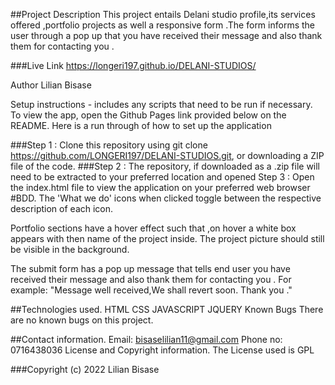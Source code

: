 ##Project Description
This project entails Delani studio profile,its services offered ,portfolio projects as well a responsive form .The form informs the user through a pop up that you have received their message and also thank them for contacting you .

###Live Link
https://longeri197.github.io/DELANI-STUDIOS/

Author
Lilian Bisase

Setup instructions - includes any scripts that need to be run if necessary.
To view the app, open the Github Pages link provided below on the README. Here is a run through of how to set up the application

###Step 1 :
 Clone this repository using git clone https://github.com/LONGERI197/DELANI-STUDIOS.git, or downloading a ZIP file of the code.
###Step 2 :
 The repository, if downloaded as a .zip file will need to be extracted to your preferred location and opened
Step 3 : Open the index.html file to view the application on your preferred web browser
#BDD.
The 'What we do' icons when clicked toggle between the respective description of each icon.

Portfolio sections have a hover effect such that ,on hover a white box appears with then name of the project inside. The project picture should still be visible in the background.

The submit form has a pop up message that tells end user you have received their message and also thank them for contacting you . For example: "Message well received,We shall revert soon. Thank you ."

##Technologies used.
HTML
CSS
JAVASCRIPT
JQUERY
Known Bugs
There are no known bugs on this project.

##Contact information.
Email: bisaselilian11@gmail.com
Phone no: 0716438036
License and Copyright information.
The License used is GPL

###Copyright (c) 2022 Lilian Bisase